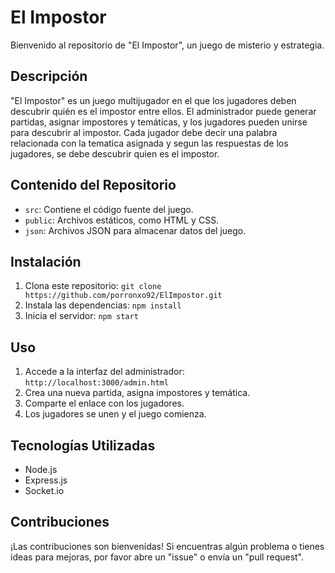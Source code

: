# El Impostor

Bienvenido al repositorio de "El Impostor", un juego de misterio y estrategia.

## Descripción

"El Impostor" es un juego multijugador en el que los jugadores deben descubrir quién es el impostor entre ellos. El administrador puede generar partidas, asignar impostores y temáticas, y los jugadores pueden unirse para descubrir al impostor. Cada jugador debe decir una palabra relacionada con la tematica asignada y segun las respuestas de los jugadores, se debe descubrir quien es el impostor. 

## Contenido del Repositorio

- `src`: Contiene el código fuente del juego.
- `public`: Archivos estáticos, como HTML y CSS.
- `json`: Archivos JSON para almacenar datos del juego.

## Instalación

1. Clona este repositorio: `git clone https://github.com/porronxo92/ElImpostor.git`
2. Instala las dependencias: `npm install`
3. Inicia el servidor: `npm start`

## Uso

1. Accede a la interfaz del administrador: `http://localhost:3000/admin.html`
2. Crea una nueva partida, asigna impostores y temática.
3. Comparte el enlace con los jugadores.
4. Los jugadores se unen y el juego comienza.

## Tecnologías Utilizadas

- Node.js
- Express.js
- Socket.io

## Contribuciones

¡Las contribuciones son bienvenidas! Si encuentras algún problema o tienes ideas para mejoras, por favor abre un "issue" o envía un "pull request".


